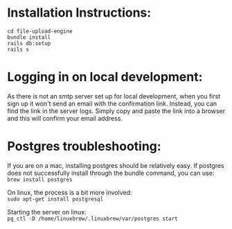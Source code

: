 # Installation Instructions:

`cd file-upload-engine`     
`bundle install`      
`rails db:setup`     
`rails s`     

# Logging in on local development:

As there is not an smtp server set up for local development, when you first sign up it won't send an email with the confirmation link. Instead, you can find the link in the server logs. Simply copy and paste the link into a browser and this will confirm your email address.

# Postgres troubleshooting:

If you are on a mac, installing postgres should be relatively easy. If postgres does not successfully install through the bundle command, you can use:     
`brew install postgres`

On linux, the process is a bit more involved:     
`sudo apt-get install postgresql`

Starting the server on linux:     
`pg_ctl -D /home/linuxbrew/.linuxbrew/var/postgres start`
